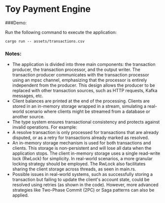 # Toy Payment Engine
###Demo:

Run the following command to execute the application:

```shell
cargo run -- assets/transactions.csv
```

### Notes:

* The application is divided into three main components: the transaction producer, the transaction processor, and the output writer. The transaction producer communicates with the transaction processor using an mpsc channel, emphasizing that the processor is entirely independent from the producer. This design allows the producer to be replaced with other transaction sources, such as HTTP requests, Kafka messages, etc.
* Client balances are printed at the end of the processing. Clients are stored in an in-memory storage wrapped in a stream, simulating a real-world scenario where clients might be streamed from a database or another source.
* The type system ensures transactional consistency and protects against invalid operations. For example:
* A resolve transaction is only processed for transactions that are already disputed, or as a retry for transactions already marked as resolved.
* An in-memory storage mechanism is used for both transactions and clients. This storage is non-persistent and will lose all data when the application stops. The client in-memory storage uses a single read-write lock (RwLock) for simplicity. In real-world scenarios, a more granular locking strategy should be employed. The RwLock also facilitates sharing the client storage across threads, as seen in main.rs.
* Possible issues in real-world systems, such as successfully storing a transaction but failing to update the client's account state, could be resolved using retries (as shown in the code). However, more advanced strategies like Two-Phase Commit (2PC) or Saga patterns can also be applied.